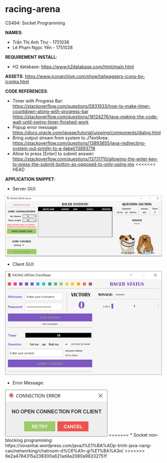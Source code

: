 # racing-arena
CS494: Socket Programming

**NAMES**:
* Trần Thị Anh Thư - 1751036
* Lê Phạm Ngọc Yến - 1751028

**REQUIREMENT INSTALL**: 
* H2 database: https://www.h2database.com/html/main.html

**ASSETS**: https://www.iconarchive.com/show/tailwaggers-icons-by-iconka.html

**CODE REFERENCES**:
* Timer with Progress Bar: <br>
https://stackoverflow.com/questions/5931933/how-to-make-timer-countdown-along-with-progress-bar <br>
https://stackoverflow.com/questions/18124276/java-making-the-code-wait-until-swing-timer-finished-work
* Popup error message: <br>
https://docs.oracle.com/javase/tutorial/uiswing/components/dialog.html
* Bring output stream from system to JTextArea: <br>
https://stackoverflow.com/questions/13893655/java-redirecting-system-out-println-to-a-jlabel/13893719
* Allow to press [Enter] to submit answer: <br>
https://stackoverflow.com/questions/13731710/allowing-the-enter-key-to-press-the-submit-button-as-opposed-to-only-using-mo
<<<<<<< HEAD

**APPLICATION SNIPPET**:

* Server GUI: 
<img src='application-snippet/serverGUI.PNG'>

* Client GUI: 
<img src='application-snippet/clientGUI.PNG'>

* Error Message: 
<img src='application-snippet/errorMessage.PNG'>
=======
* Socket non-blocking programming: <br>
https://vovanhai.wordpress.com/java/l%E1%BA%ADp-trinh-java-nang-cao/networking/chatroom-d%C6%A1n-gi%E1%BA%A3n/
>>>>>>> 6e2a4784315a238300a621ad4a2080a96332751f
